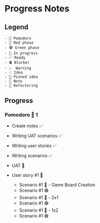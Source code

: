 # Progress Notes

## Legend

```
- 🍅 Pomodoro
- 🔴 Red phase
- 🟢 Green phase
- 🚧 In progress
- ✅ Ready
- ⛔ Blocker
- ⚠  Warning
- 💡 Idea
- 📌 Pinned idea
- 📝 Note
- 🔨 Refactoring
```

## Progress

### Pomodoro 🍅 1

- Create notes ✅
- Writing UAT scenarios ✅
- Writing user stories ✅
- Writing scenarios ✅
- UAT 🚧

- User story #1 🚧
  - Scenario #1 🔴 - Game Board Creation
  - Scenario #1 🟢
  - Scenario #1 🔴 - 2x1
  - Scenario #1 🟢
  - Scenario #1 🔴 - 1x2
  - Scenario #1 🟢
